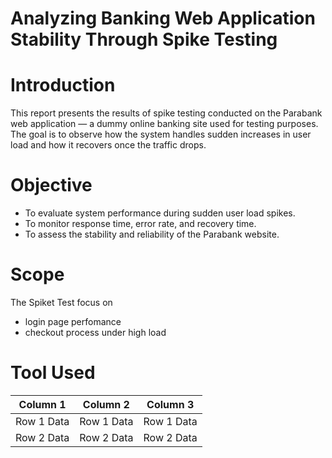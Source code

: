 # Analyzing Banking Web Application Stability Through Spike Testing

# Introduction
This report presents the results of spike testing conducted on the Parabank web application — a dummy online banking site used for testing purposes. The goal is to observe how the system handles sudden increases in user load and how it recovers once the traffic drops.
# Objective
- To evaluate system performance during sudden user load spikes.
- To monitor response time, error rate, and recovery time.
- To assess the stability and reliability of the Parabank website.
# Scope

The Spiket Test focus on 

- login page perfomance
- checkout process under high load

# Tool Used
| Column 1 | Column 2 | Column 3 |
|-----------|-----------|-----------|
| Row 1 Data | Row 1 Data | Row 1 Data |
| Row 2 Data | Row 2 Data | Row 2 Data |
